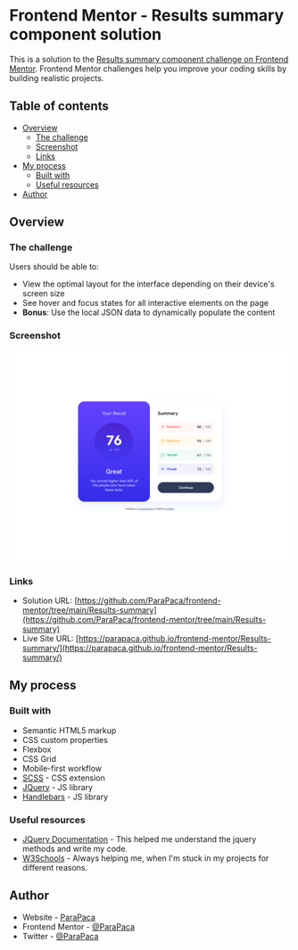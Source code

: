# Frontend Mentor - Results summary component solution

This is a solution to the [Results summary component challenge on Frontend Mentor](https://www.frontendmentor.io/challenges/results-summary-component-CE_K6s0maV). Frontend Mentor challenges help you improve your coding skills by building realistic projects. 

## Table of contents

- [Overview](#overview)
  - [The challenge](#the-challenge)
  - [Screenshot](#screenshot)
  - [Links](#links)
- [My process](#my-process)
  - [Built with](#built-with)
  - [Useful resources](#useful-resources)
- [Author](#author)

## Overview

### The challenge

Users should be able to:

- View the optimal layout for the interface depending on their device's screen size
- See hover and focus states for all interactive elements on the page
- **Bonus**: Use the local JSON data to dynamically populate the content

### Screenshot

![](./screenshots/screenshot_1.png)


### Links

- Solution URL: [https://github.com/ParaPaca/frontend-mentor/tree/main/Results-summary](https://github.com/ParaPaca/frontend-mentor/tree/main/Results-summary)
- Live Site URL: [https://parapaca.github.io/frontend-mentor/Results-summary/](https://parapaca.github.io/frontend-mentor/Results-summary/)

## My process

### Built with

- Semantic HTML5 markup
- CSS custom properties
- Flexbox
- CSS Grid
- Mobile-first workflow
- [SCSS](https://sass-lang.com/) - CSS extension
- [JQuery](https://jquery.com/) - JS library
- [Handlebars](https://handlebarsjs.com/) - JS library

### Useful resources

- [JQuery Documentation](https://api.jquery.com/category/manipulation/) - This helped me understand the jquery methods and write my code.
- [W3Schools](https://www.w3schools.com/) - Always helping me, when I'm stuck in my projects for different reasons.

## Author

- Website - [ParaPaca](https://github.com/ParaPaca)
- Frontend Mentor - [@ParaPaca](https://www.frontendmentor.io/profile/ParaPaca)
- Twitter - [@ParaPaca](https://www.twitter.com/ParaPaca)
